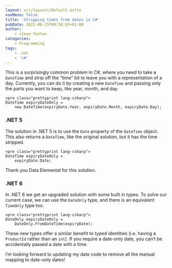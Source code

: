 ```yaml
---
layout: src/layouts/Default.astro
navMenu: false
title: 'Stripping times from dates in C#'
pubDate: 2021-08-25T09:58:03+01:00
author:
    - steve-fenton
categories:
    - Programming
tags:
    - .net
    - 'c#'
---
```


This is a surprisingly common problem in C#, where you need to take a `DateTime` and strip off the “time” bit to leave you with a representation of a day. Currently, you can do it by creating a new `DateTime` and passing only the parts you want to keep, like year, month, and day.

```
<pre class="prettyprint lang-csharp">
DateTime expiryDateOnly =
    new DateTime(expiryDate.Year, expiryDate.Month, expiryDate.Day);
```

### .NET 5

The solution in .NET 5 is to use the `Date` property of the `DateTime` object. This also returns a `DateTime`, like the original solution, but it has the time stripped.

```
<pre class="prettyprint lang-csharp">
DateTime expiryDateOnly =
    expiryDate.Date;
```

Thank you Data Elemental for this solution.

### .NET 6

In .NET 6 we get an upgraded solution with some built in types. To solve our current case, we can use the `DateOnly` type, and there is an equivalent `TimeOnly` type too.

```
<pre class="prettyprint lang-csharp">
DateOnly expiryDateOnly =
    DateOnly.FromDateTime(expiryDate);
```

These new types offer a similar benefit to typed identities (i.e. having a `ProductId` rather than an `int`). If you require a date-only date, you can’t be accidentally passed a date with a time.

I’m looking forward to updating my date code to remove all the manual mapping to date-only dates!